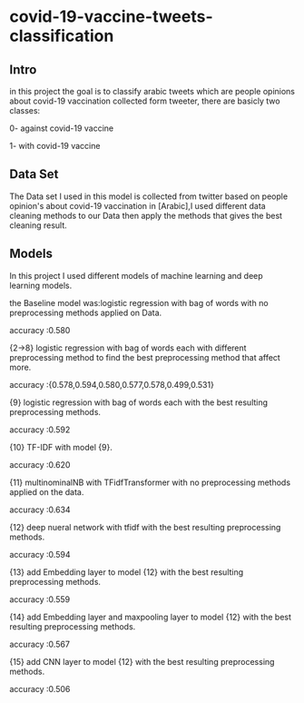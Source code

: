 # covid-19-vaccine-tweets-classification

## Intro

in this project the goal is to classify arabic tweets which are people opinions about covid-19 vaccination collected form tweeter, there are basicly two classes: 

0- against covid-19 vaccine

1- with covid-19 vaccine

## Data Set
The Data set I used in this model is collected from twitter based on people opinion's about covid-19 vaccination in [Arabic],I used different data cleaning methods to our Data then apply the methods that gives the best cleaning result.

## Models
In this project I used different models of machine learning and deep learning models.

the Baseline model was:logistic regression with bag of words with no preprocessing methods applied on Data.

accuracy :0.580


{2->8} logistic regression with bag of words each with different preprocessing method to find the best preprocessing method that affect more.

accuracy :{0.578,0.594,0.580,0.577,0.578,0.499,0.531}


{9} logistic regression with bag of words each with the best resulting preprocessing methods.

accuracy :0.592


{10} TF-IDF with model {9}.

accuracy :0.620


{11} multinominalNB with TFidfTransformer with no preprocessing methods applied on the data.

accuracy :0.634


{12} deep nueral network with tfidf with the best resulting preprocessing methods.

accuracy :0.594


{13} add Embedding layer to model {12} with the best resulting preprocessing methods.

accuracy :0.559


{14} add Embedding layer and maxpooling layer to model {12} with the best resulting preprocessing methods.

accuracy :0.567


{15} add CNN layer to model {12} with the best resulting preprocessing methods.

accuracy :0.506
